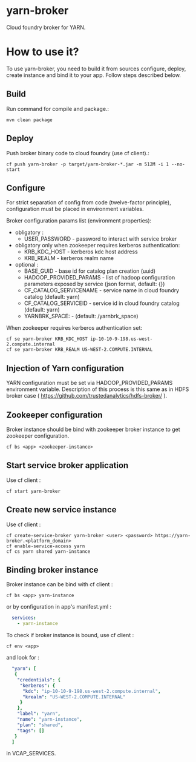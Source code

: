 # yarn-broker

Cloud foundry broker for YARN.

# How to use it?
To use yarn-broker, you need to build it from sources configure, deploy, create instance and bind it to your app. Follow steps described below.

## Build
Run command for compile and package.:
```
mvn clean package
```

## Deploy
Push broker binary code to cloud foundry (use cf client).:
```
cf push yarn-broker -p target/yarn-broker-*.jar -m 512M -i 1 --no-start
```

## Configure

For strict separation of config from code (twelve-factor principle), configuration must be placed in environment variables.

Broker configuration params list (environment properties):

* obligatory :
  * USER_PASSWORD - password to interact with service broker
* obligatory only when zookeeper requires kerberos authentication:
  * KRB_KDC_HOST - kerberos kdc host address
  * KRB_REALM - kerberos realm name
* optional :
  * BASE_GUID - base id for catalog plan creation (uuid)
  * HADOOP_PROVIDED_PARAMS - list of hadoop configuration parameters exposed by service (json format, default: {})
  * CF_CATALOG_SERVICENAME - service name in cloud foundry catalog (default: yarn)
  * CF_CATALOG_SERVICEID - service id in cloud foundry catalog (default: yarn)
  * YARNBRK_SPACE: - (default: /yarnbrk_space)

When zookeeper requires kerberos authentication set:
```
cf se yarn-broker KRB_KDC_HOST ip-10-10-9-198.us-west-2.compute.internal
cf se yarn-broker KRB_REALM US-WEST-2.COMPUTE.INTERNAL
```

## Injection of Yarn configuration
YARN configuration must be set via HADOOP_PROVIDED_PARAMS environment variable. Description of this process is this same as in HDFS broker case ( https://github.com/trustedanalytics/hdfs-broker/ ).

## Zookeeper configuration
Broker instance should be bind with zookeeper broker instance to get zookeeper configuration.
```
cf bs <app> <zookeeper-instance>
```

## Start service broker application

Use cf client :
```
cf start yarn-broker
```
## Create new service instance

Use cf client :
```
cf create-service-broker yarn-broker <user> <password> https://yarn-broker.<platform_domain>
cf enable-service-access yarn
cf cs yarn shared yarn-instance
```

## Binding broker instance

Broker instance can be bind with cf client :
```
cf bs <app> yarn-instance
```
or by configuration in app's manifest.yml :
```yaml
  services:
    - yarn-instance
```

To check if broker instance is bound, use cf client :
```
cf env <app>
```
and look for :
```yaml
  "yarn": [
   {
    "credentials": {
     "kerberos": {
      "kdc": "ip-10-10-9-198.us-west-2.compute.internal",
      "krealm": "US-WEST-2.COMPUTE.INTERNAL"
     }
    },
    "label": "yarn",
    "name": "yarn-instance",
    "plan": "shared",
    "tags": []
   }
  ]
```
in VCAP_SERVICES.
